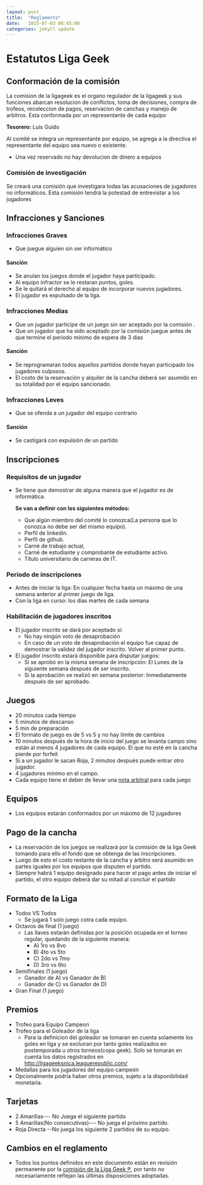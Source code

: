```yaml
---
layout: post
title:  "Reglamento"
date:   2015-07-03 08:45:06
categories: jekyll update
---
```

# Estatutos Liga Geek

## Conformación de la comisión

La comision de la ligageek es el organo regulador de la ligageek y sus funciones abarcan resolucion de conflictos, toma de decisiones, compra de trofeos, recoleccion de pagos, reservacion de canchas y manejo de arbitros. Esta conformada por un representante de cada equipo

**Tesorero:** Luis Guido

Al comité se integra un representante por equipo, se agrega a la directiva el representante del equipo sea nuevo o existente.

- Una vez reservado no hay devolucion de dinero a equipos

### Comisión de investigación

Se creará una comisión que investigara todas las acusaciones de jugadores no informáticos. Esta comisión tendrá la potestad de entrevistar a los jugadores


## Infracciones y Sanciones

### Infracciones Graves

- Que juegue alguien sin ser informático

#### Sanción

 - Se anulan los juegos donde el jugador haya participado.
 - Al equipo infractor se le restaran puntos, goles.
 - Se le quitará el derecho al equipo de incorporar nuevos jugadores.
 - El jugador es expulsado de la liga.

### Infracciones Medias

- Que un jugador participe de un juego sin ser aceptado por la comisión .
- Que un jugador que ha sido aceptado por la comisión juegue antes de que termine el periodo mínimo de espera de 3 dias

#### Sanción

- Se reprogramaran todos aquellos partidos donde hayan participado los jugadores culposos. 
- El costo de la reservación y alquiler de la cancha  deberá ser asumido en su totalidad por el equipo sancionado.

### Infracciones Leves

- Que se ofenda a un jugador del equipo contrario

#### Sanción

- Se castigará con expulsión de un partido

## Inscripciones

### Requisitos de un jugador

- Se tiene que demostrar de alguna manera que el jugador  es de informática.

    **Se van a definir con los siguientes métodos:**

  - Que algún miembro del comité lo conozca(La persona que lo conozca no debe ser del mismo equipo).
  - Perfil de linkedin.
  - Perfil de github. 
  - Carné de trabajo actual, 
  - Carné de estudiante y comprobante de estudiante activo.
  - Título universitario de carreras de IT. 

### Período de inscripciones

- Antes de iniciar la liga: En cualquier fecha hasta un máximo de una semana anterior al primer juego de liga.
- Con la liga en curso: los dias martes de cada semana

### Habilitación de jugadores inscritos
- El jugador inscrito se dará por aceptado si:
  - No hay ningún voto de desaprobación
  - En caso de un voto de desaprobación el equipo fue capaz de demostrar la validez del jugador inscrito. Volver al primer punto. 
- El jugador inscrito estará disponible para disputar juegos:
  - Si se aprobó en la misma semana de inscripción: El Lunes de la siguiente semana después de ser inscrito.
  - Si la aprobación se realizó en semana posterior: Inmediatamente después de ser aprobado.

## Juegos

- 20 minutos cada tiempo
- 5 minutos de descanso 
- 5 min de preparación 
- El formato de juego es de 5 vs 5 y no hay límite de cambios
- 10 minutos después de la hora de inicio del juego se levanta campo sino están al menos 4 jugadores de cada equipo. El  que no esté en la cancha pierde por forfeit
- Si a un jugador le sacan Roja, 2 minutos después puede entrar otro jugador. 
- 4 jugadores mínimo en el campo.
- Cada equipo tiene el deber de llevar una [nota arbitral](/assets/nota_arbitral.pdf) para cada juego

## Equipos
- Los equipos estarán conformados por un máximo de 12 jugadores

## Pago de la cancha
 
- La reservación de los juegos se realizará por la comisión de la liga Geek tomando para ello el fondo que se obtenga de las inscripciones. 
- Luego de esto el costo restante de la cancha y árbitro será asumido en partes iguales por los equipos que disputen el partido. 
- Siempre habrá 1 equipo designado para hacer el pago antes de iniciar el partido, el otro equipo deberá dar su mitad al concluir el partido

## Formato de la Liga 

- Todos VS Todos
  - Se jugará 1 solo juego cotra cada equipo. 
- Octavos de final (1 juego)
  - Las llaves estarán definidas por la posición ocupada en el torneo regular, quedando de la siguiente manera:
    - A) 1ro vs 8vo
    - B) 4to vs 5to
    - C) 2do vs 7mo
    - D) 3ro vs 6to
- Semifinales (1 juego)
  - Ganador de A) vs Ganador de B)
  - Ganador de C) vs Ganador de D)
- Gran Final (1 juego)

## Premios

- Trofeo para Equipo Campeon
- Trofeo para el Goleador de la liga
  - Para la definicion del goleador se tomaran en cuenta solamente los goles en liga y se excluiran por tanto goles realizados en postemporada u otros torneos(copa geek). Solo se tomarán en cuenta los datos registrados en http://ligageeksnica.leaguerepublic.com/
- Medallas para los jugadores del equipo campeón
- Opcionalmente podría haber otros premios, sujeto a la disponibilidad monetaria.

## Tarjetas

- 2 Amarillas--- No Juega el siguiente partido
- 5 Amarillas(No consecutivas)--- No juega el próximo partido.
- Roja Directa --No juega los siguiente 2 partidos de su equipo. 

## Cambios en el reglamento

- Todos los puntos definidos en este documento están en revisión permanente por la [comisión de la Liga Geek ®](comision@ligageek.com), por tanto no necesariamente reflejan las últimas disposiciones adoptadas.
